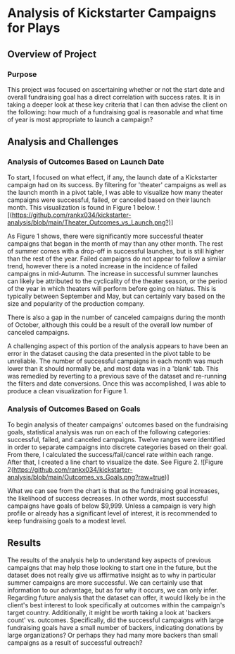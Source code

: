 # Analysis of Kickstarter Campaigns for Plays

## Overview of Project
### Purpose
This project was focused on ascertaining whether or not the start date and overall fundraising goal has a direct correlation with success rates. It is in taking a deeper look at these key criteria that I can then advise the client on the following: how much of a fundraising goal is reasonable and what time of year is most appropriate to launch a campaign?

## Analysis and Challenges
### Analysis of Outcomes Based on Launch Date
To start, I focused on what effect, if any, the launch date of a Kickstarter campaign had on its success. By filtering for 'theater' campaigns as well as the launch month in a pivot table, I was able to visualize how many theater campaigns were successful, failed, or canceled based on their launch month. This visualization is found in Figure 1 below.
![(https://github.com/rankx034/kickstarter-analysis/blob/main/Theater_Outcomes_vs_Launch.png?)]

As Figure 1 shows, there were significantly more successful theater campaigns that began in the month of may than any other month. The rest of summer comes with a drop-off in successful launches, but is still higher than the rest of the year. Failed campaigns do not appear to follow a similar trend, however there is a noted increase in the incidence of failed campaigns in mid-Autumn. The increase in successful summer launches can likely be attributed to the cyclicality of the theater season, or the period of the year in which theaters will perform before going on hiatus. This is typically between September and May, but can certainly vary based on the size and popularity of the production company. 

There is also a gap in the number of canceled campaigns during the month of October, although this could be a result of the overall low number of canceled campaigns. 

A challenging aspect of this portion of the analysis appears to have been an error in the dataset causing the data presented in the pivot table to be unreliable. The number of successful campaigns in each month was much lower than it should normally be, and most data was in a 'blank' tab. This was remedied by reverting to a previous save of the dataset and re-running the filters and date conversions. Once this was accomplished, I was able to produce a clean visualization for Figure 1.

### Analysis of Outcomes Based on Goals

To begin analysis of theater campaigns' outcomes based on the fundraising goals, statistical analysis was run on each of the following categories: successful, failed, and canceled campaigns. Twelve ranges were identified in order to separate campaigns into discrete categories based on their goal. From there, I calculated the success/fail/cancel rate within each range. After that, I created a line chart to visualize the date. See Figure 2. 
![Figure 2(https://github.com/rankx034/kickstarter-analysis/blob/main/Outcomes_vs_Goals.png?raw=true)]

What we can see from the chart is that as the fundraising goal increases, the likelihood of success decreases. In other words, most successful campaigns have goals of below $9,999. Unless a campaign is very high profile or already has a significant level of interest, it is recommended to keep fundraising goals to a modest level. 

## Results

The results of the analysis help to understand key aspects of previous campaigns that may help those looking to start one in the future, but the dataset does not really give us affirmative insight as to why in particular summer campaigns are more successful. We can certainly use that information to our advantage, but as for why it occurs, we can only infer. Regarding future analysis that the dataset can offer, it would likely be in the client's best interest to look specifically at outcomes within the campaign's target country. Additionally, it might be worth taking a look at 'backers count' vs. outcomes. Specifically, did the successful campaigns with large fundraising goals have a small number of backers, indicating donations by large organizations? Or perhaps they had many more backers than small campaigns as a result of successful outreach? 
